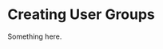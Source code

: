 [title]: # (Creating User Groups)
[tags]: # (XXX)
[priority]: # (6537)
# Creating User Groups
Something here.
